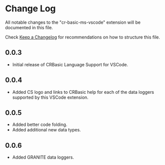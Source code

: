 # Change Log

All notable changes to the "cr-basic-ms-vscode" extension will be documented in this file.

Check [Keep a Changelog](http://keepachangelog.com/) for recommendations on how to structure this file.

## 0.0.3
- Initial release of CRBasic Language Support for VSCode.  
## 0.0.4
- Added CS logo and links to CRBasic help for each of the data loggers supported by this VSCode extension.  
## 0.0.5
- Added better code folding.   
- Added additional new data types.  
## 0.0.6
- Added GRANITE data loggers.  